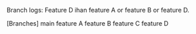 Branch logs: Feature D ihan feature A or feature B or feature D.

[Branches]
main
feature A
feature B
feature C
feature D
